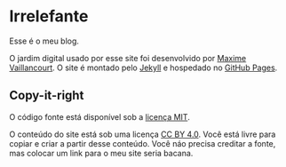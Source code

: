 # Irrelefante

Esse é o meu blog.

O jardim digital usado por esse site foi desenvolvido por [Maxime Vaillancourt](https://github.com/maximevaillancourt/digital-garden-jekyll-template). O site é montado pelo [Jekyll](https://jekyllrb.com/) e hospedado no [GitHub Pages](https://pages.github.com/).

## Copy-it-right

O código fonte está disponível sob a [licença MIT](LICENSE.md).

O conteúdo do site está sob uma licença [CC BY 4.0](https://creativecommons.org/licenses/by/4.0/). Você está livre para copiar e criar a partir desse conteúdo. Você náo precisa creditar a fonte, mas colocar um link para o meu site seria bacana.
